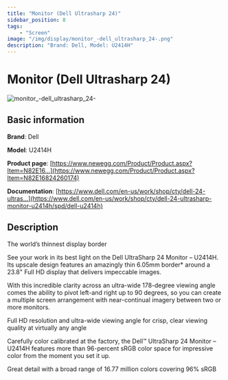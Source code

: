 ```yaml
---
title: "Monitor (Dell Ultrasharp 24)"
sidebar_position: 8
tags:
    - "Screen"
image: "/img/display/monitor_-dell_ultrasharp_24-.png"
description: "Brand: Dell, Model: U2414H"
---
```

# Monitor (Dell Ultrasharp 24)

![monitor_-dell_ultrasharp_24-](/img/display/monitor_-dell_ultrasharp_24-.png)

## Basic information

**Brand**: Dell

**Model**: U2414H

**Product page**: [https://www.newegg.com/Product/Product.aspx?Item=N82E16...](https://www.newegg.com/Product/Product.aspx?Item=N82E16824260174)

**Documentation**: [https://www.dell.com/en-us/work/shop/cty/dell-24-ultras...](https://www.dell.com/en-us/work/shop/cty/dell-24-ultrasharp-monitor-u2414h/spd/dell-u2414h)

## Description

The world’s thinnest display border

See your work in its best light on the Dell UltraSharp 24 Monitor – U2414H\. Its upscale design features an amazingly thin 6\.05mm border\* around a 23\.8" Full HD display that delivers impeccable images\. 



With this incredible clarity across an ultra\-wide 178\-degree viewing angle comes the ability to pivot left\-and right up to 90 degrees, so you can create a multiple screen arrangement with near\-continual imagery between two or more monitors\.



Full HD resolution and ultra\-wide viewing angle for crisp, clear viewing quality at virtually any angle

Carefully color calibrated at the factory, the Dell™ UltraSharp 24 Monitor – U2414H features more than 96\-percent sRGB color space for impressive color from the moment you set it up\.

Great detail with a broad range of 16\.77 million colors covering 96% sRGB

